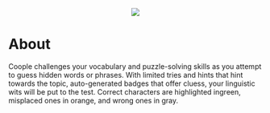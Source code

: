 <p align="center">
  <img src="https://coople.vercel.app/static/images/coople-render.png">
</p>

# About
Coople challenges your vocabulary and puzzle-solving skills as you attempt to guess hidden words or phrases. With limited tries and hints that hint towards the topic,
auto-generated badges that offer cluess, your linguistic wits will be put to the test. Correct characters are highlighted ingreen, misplaced ones in orange, and wrong
ones in gray.
